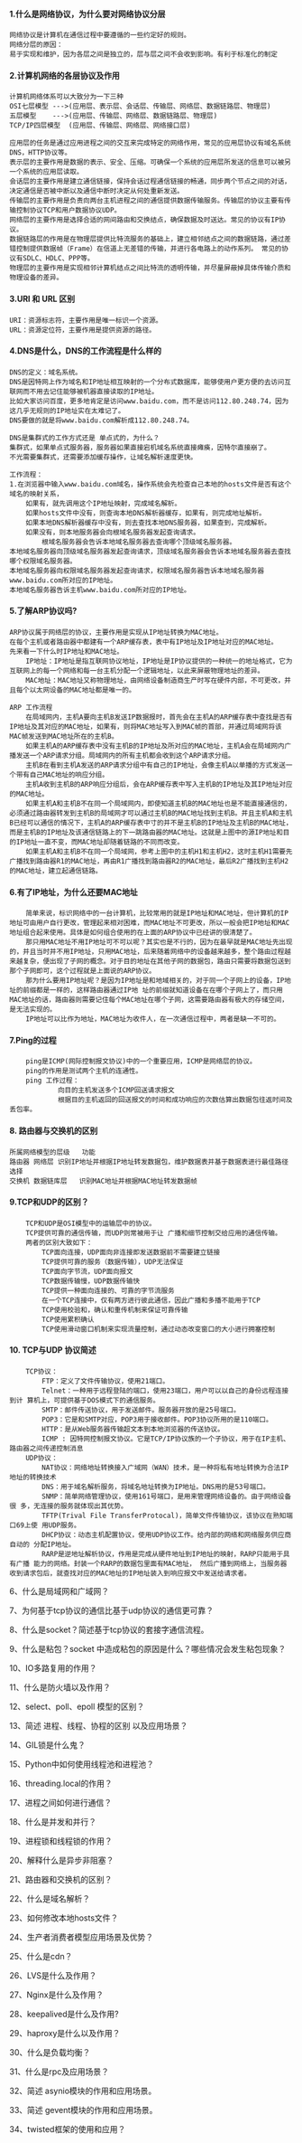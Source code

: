 #### 1.什么是网络协议，为什么要对网络协议分层
    网络协议是计算机在通信过程中要遵循的一些约定好的规则。
    网络分层的原因：
    易于实现和维护，因为各层之间是独立的，层与层之间不会收到影响。有利于标准化的制定
#### 2.计算机网络的各层协议及作用
    计算机网络体系可以大致分为一下三种
    OSI七层模型 --->(应用层、表示层、会话层、传输层、网络层、数据链路层、物理层)
    五层模型    --->(应用层、传输层、网络层、数据链路层、物理层)
    TCP/IP四层模型  (应用层、传输层、网络层、网络接口层)
    
    应用层的任务是通过应用进程之间的交互来完成特定的网络作用，常见的应用层协议有域名系统DNS，HTTP协议等。
    表示层的主要作用是数据的表示、安全、压缩。可确保一个系统的应用层所发送的信息可以被另一个系统的应用层读取。
    会话层的主要作用是建立通信链接，保持会话过程通信链接的畅通，同步两个节点之间的对话，决定通信是否被中断以及通信中断时决定从何处重新发送。
    传输层的主要作用是负责向两台主机进程之间的通信提供数据传输服务。传输层的协议主要有传输控制协议TCP和用户数据协议UDP。
    网络层的主要作用是选择合适的网间路由和交换结点，确保数据及时送达。常见的协议有IP协议。
    数据链路层的作用是在物理层提供比特流服务的基础上，建立相邻结点之间的数据链路，通过差错控制提供数据帧（Frame）在信道上无差错的传输，并进行各电路上的动作系列。 常见的协议有SDLC、HDLC、PPP等。
    物理层的主要作用是实现相邻计算机结点之间比特流的透明传输，并尽量屏蔽掉具体传输介质和物理设备的差异。
#### 3.URI 和 URL 区别

    URI：资源标志符，主要作用是唯一标识一个资源。
    URL：资源定位符，主要作用是提供资源的路径。
#### 4.DNS是什么，DNS的工作流程是什么样的
    DNS的定义：域名系统。
    DNS是因特网上作为域名和IP地址相互映射的一个分布式数据库，能够使用户更方便的去访问互联网而不用去记住能够被机器直接读取的IP地址。
    比如大家访问百度，更多地肯定是访问www.baidu.com，而不是访问112.80.248.74，因为这几乎无规则的IP地址实在太难记了。
    DNS要做的就是将www.baidu.com解析成112.80.248.74。
    
    DNS是集群式的工作方式还是 单点式的，为什么？
    集群式，如果单点式服务器，服务器如果直接宕机域名系统直接瘫痪，因特尔直接崩了。
    不光需要集群式，还需要添加缓存操作，让域名解析速度更快。
    
    工作流程：
    1.在浏览器中输入www.baidu.com域名，操作系统会先检查自己本地的hosts文件是否有这个域名的映射关系，
        如果有，就先调用这个IP地址映射，完成域名解析。
        如果hosts文件中没有，则查询本地DNS解析器缓存，如果有，则完成地址解析。
        如果本地DNS解析器缓存中没有，则去查找本地DNS服务器，如果查到，完成解析。
        如果没有，则本地服务器会向根域名服务器发起查询请求。
            根域名服务器会告诉本地域名服务器去查询哪个顶级域名服务器。
    本地域名服务器向顶级域名服务器发起查询请求，顶级域名服务器会告诉本地域名服务器去查找哪个权限域名服务器。
    本地域名服务器向权限域名服务器发起查询请求，权限域名服务器告诉本地域名服务器www.baidu.com所对应的IP地址。
    本地域名服务器告诉主机www.baidu.com所对应的IP地址。
#### 5.了解ARP协议吗?　

    ARP协议属于网络层的协议，主要作用是实现从IP地址转换为MAC地址。
    在每个主机或者路由器中都建有一个ARP缓存表，表中有IP地址及IP地址对应的MAC地址。
    先来看一下什么时IP地址和MAC地址。
        IP地址：IP地址是指互联网协议地址，IP地址是IP协议提供的一种统一的地址格式，它为互联网上的每一个网络和每一台主机分配一个逻辑地址，以此来屏蔽物理地址的差异。
        MAC地址：MAC地址又称物理地址，由网络设备制造商生产时写在硬件内部，不可更改，并且每个以太网设备的MAC地址都是唯一的。
    
    ARP 工作流程
        在局域网内，主机A要向主机B发送IP数据报时，首先会在主机A的ARP缓存表中查找是否有IP地址及其对应的MAC地址，如果有，则将MAC地址写入到MAC帧的首部，并通过局域网将该MAC帧发送到MAC地址所在的主机B。
        如果主机A的ARP缓存表中没有主机B的IP地址及所对应的MAC地址，主机A会在局域网内广播发送一个ARP请求分组。局域网内的所有主机都会收到这个ARP请求分组。
        主机B在看到主机A发送的ARP请求分组中有自己的IP地址，会像主机A以单播的方式发送一个带有自己MAC地址的响应分组。
        主机A收到主机B的ARP响应分组后，会在ARP缓存表中写入主机B的IP地址及其IP地址对应的MAC地址。
        如果主机A和主机B不在同一个局域网内，即使知道主机B的MAC地址也是不能直接通信的，必须通过路由器转发到主机B的局域网才可以通过主机B的MAC地址找到主机B。并且主机A和主机B已经可以通信的情况下，主机A的ARP缓存表中寸的并不是主机B的IP地址及主机B的MAC地址，而是主机B的IP地址及该通信链路上的下一跳路由器的MAC地址。这就是上图中的源IP地址和目的IP地址一直不变，而MAC地址却随着链路的不同而改变。
        如果主机A和主机B不在同一个局域网，参考上图中的主机H1和主机H2，这时主机H1需要先广播找到路由器R1的MAC地址，再由R1广播找到路由器R2的MAC地址，最后R2广播找到主机H2的MAC地址，建立起通信链路。

#### 6.有了IP地址，为什么还要MAC地址

        简单来说，标识网络中的一台计算机，比较常用的就是IP地址和MAC地址，但计算机的IP地址可由用户自行更改，管理起来相对困难，而MAC地址不可更改，所以一般会把IP地址和MAC地址组合起来使用。具体是如何组合使用的在上面的ARP协议中已经讲的很清楚了。
        那只用MAC地址不用IP地址可不可以呢？其实也是不行的，因为在最早就是MAC地址先出现的，并且当时并不用IP地址，只用MAC地址，后来随着网络中的设备越来越多，整个路由过程越来越复杂，便出现了子网的概念。对于目的地址在其他子网的数据包，路由只需要将数据包送到那个子网即可，这个过程就是上面说的ARP协议。
        那为什么要用IP地址呢？是因为IP地址是和地域相关的，对于同一个子网上的设备，IP地址的前缀都是一样的，这样路由器通过IP地 址的前缀就知道设备在在哪个子网上了，而只用MAC地址的话，路由器则需要记住每个MAC地址在哪个子网，这需要路由器有极大的存储空间，是无法实现的。
        IP地址可以比作为地址，MAC地址为收件人，在一次通信过程中，两者是缺一不可的。

#### 7.Ping的过程

        ping是ICMP(网际控制报文协议)中的一个重要应用，ICMP是网络层的协议。
        ping的作用是测试两个主机的连通性。
        ping 工作过程：
                向目的主机发送多个ICMP回送请求报文
                根据目的主机返回的回送报文的时间和成功响应的次数估算出数据包往返时间及丢包率。
                
#### 8. 路由器与交换机的区别
            
    所属网络模型的层级	功能
    路由器	网络层	识别IP地址并根据IP地址转发数据包，维护数据表并基于数据表进行最佳路径选择
    交换机	数据链库层	识别MAC地址并根据MAC地址转发数据帧


#### 9.TCP和UDP的区别？

        TCP和UDP是OSI模型中的运输层中的协议。
        TCP提供可靠的通信传输，而UDP则常被用于让 广播和细节控制交给应用的通信传输。
        两者的区别大致如下：
            TCP面向连接，UDP面向非连接即发送数据前不需要建立链接
            TCP提供可靠的服务（数据传输），UDP无法保证
            TCP面向字节流，UDP面向报文
            TCP数据传输慢，UDP数据传输快
            TCP提供一种面向连接的、可靠的字节流服务
            在一个TCP连接中，仅有两方进行彼此通信，因此广播和多播不能用于TCP
            TCP使用校验和，确认和重传机制来保证可靠传输
            TCP使用累积确认
            TCP使用滑动窗口机制来实现流量控制，通过动态改变窗口的大小进行拥塞控制
            
#### 10. TCP与UDP 协议简述

        TCP协议：
            FTP：定义了文件传输协议，使用21端口。
            Telnet：一种用于远程登陆的端口，使用23端口，用户可以以自己的身份远程连接到计 算机上，可提供基于DOS模式下的通信服务。
            SMTP：邮件传送协议，用于发送邮件。服务器开放的是25号端口。
            POP3：它是和SMTP对应，POP3用于接收邮件。POP3协议所用的是110端口。
            HTTP：是从Web服务器传输超文本到本地浏览器的传送协议。
            ICMP : 因特网控制报文协议。它是TCP/IP协议族的一个子协议，用于在IP主机、路由器之间传递控制消息
        UDP协议：
            NAT协议：网络地址转换接入广域网（WAN）技术，是一种将私有地址转换为合法IP地址的转换技术
            DNS：用于域名解析服务，将域名地址转换为IP地址。DNS用的是53号端口。
            SNMP：简单网络管理协议，使用161号端口，是用来管理网络设备的。由于网络设备很 多，无连接的服务就体现出其优势。
            TFTP(Trival File TransferProtocal)，简单文件传输协议，该协议在熟知端口69上使 用UDP服务。
            DHCP协议：动态主机配置协议，使用UDP协议工作。给内部的网络和网络服务供应商自动的 分配IP地址。
            RARP是逆地址解析协议，作用是完成从硬件地址到IP地址的映射，RARP只能用于具有广播 能力的网络。封装一个RARP的数据包里面有MAC地址， 然后广播到网络上，当服务器收到请求包后，就查找对应的MAC地址的IP地址装入到响应报文中发送给请求者。



6、什么是局域网和广域网？

7、为何基于tcp协议的通信比基于udp协议的通信更可靠？

8、什么是socket？简述基于tcp协议的套接字通信流程。

9、什么是粘包？socket 中造成粘包的原因是什么？哪些情况会发生粘包现象？

10、IO多路复用的作用？

11、什么是防火墙以及作用？

12、select、poll、epoll 模型的区别？

13、简述 进程、线程、协程的区别 以及应用场景？

14、GIL锁是什么鬼？

15、Python中如何使用线程池和进程池？

16、threading.local的作用？

17、进程之间如何进行通信？

18、什么是并发和并行？

19、进程锁和线程锁的作用？

20、解释什么是异步非阻塞？

21、路由器和交换机的区别？

22、什么是域名解析？

23、如何修改本地hosts文件？

24、生产者消费者模型应用场景及优势？

25、什么是cdn？

26、LVS是什么及作用？

27、Nginx是什么及作用？

28、keepalived是什么及作用?

29、haproxy是什么以及作用？

30、什么是负载均衡？

31、什么是rpc及应用场景？

32、简述 asynio模块的作用和应用场景。

33、简述 gevent模块的作用和应用场景。

34、twisted框架的使用和应用？
